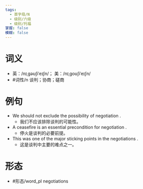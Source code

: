 ```yaml
---
tags:
  - 首字母/N
  - 级别/六级
  - 级别/托福
掌握: false
模糊: false
---
```

# 词义
- 英：/nɪˌɡəʊʃiˈeɪʃn/； 美：/nɪˌɡoʊʃiˈeɪʃn/
- #词性/n  谈判；协商；磋商
# 例句
- We should not exclude the possibility of negotiation .
	- 我们不应该排除谈判的可能性。
- A ceasefire is an essential precondition for negotiation .
	- 停火是谈判的必要前提。
- This was one of the major sticking points in the negotiations .
	- 这是谈判中主要的难点之一。
# 形态
- #形态/word_pl negotiations
